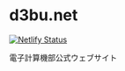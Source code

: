# d3bu.net

[![Netlify Status](https://api.netlify.com/api/v1/badges/180201d6-f474-4575-ba55-5f235fb3052b/deploy-status)](https://app.netlify.com/sites/d3bu/deploys)

電子計算機部公式ウェブサイト
